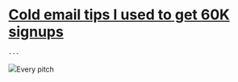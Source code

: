 # [Cold email tips I used to get 60K signups](https://medium.com/@dunjalazic/10-cold-email-tips-i-used-to-get-60-000-app-signups-dd928d86ca21#.h0s9l6wzp)

    ---

![](https://cdn-images-1.medium.com/max/800/1*QWkTiVD4-Ql0V7a83XqaAQ.jpeg)Every pitch
  